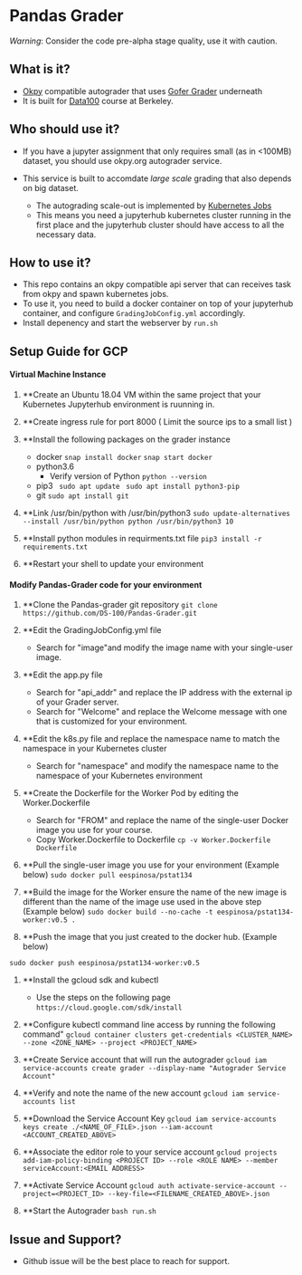 Pandas Grader
============

*Warning*: Consider the code pre-alpha stage quality, use it with caution.

## What is it?
 - [Okpy](http://okpy.org) compatible autograder that uses [Gofer Grader](https://github.com/data-8/Gofer-Grader) underneath
 - It is built for [Data100](http://ds100.org) course at Berkeley.

## Who should use it?
- If you have a jupyter assignment that only requires small (as in <100MB) dataset, you should use okpy.org autograder service.

- This service is built to accomdate _large scale_ grading that also depends on big dataset.
   - The autograding scale-out is implemented by [Kubernetes Jobs](https://kubernetes.io/docs/concepts/workloads/controllers/jobs-run-to-completion/)
   - This means you need a jupyterhub kubernetes cluster running in the first place and the jupyterhub cluster should have access to all the necessary data. 

## How to use it?
- This repo contains an okpy compatible api server that can receives task from okpy and spawn kubernetes jobs. 
- To use it, you need to build a docker container on top of your jupyterhub container, and configure `GradingJobConfig.yml` accordingly.
- Install depenency and start the webserver by `run.sh`

## Setup Guide for GCP

#### Virtual Machine Instance
1. **Create an Ubuntu 18.04 VM within the same project that your Kubernetes Jupyterhub environment is ruunning in.
1. **Create ingress rule for port 8000 ( Limit the source ips to a small list )

1. **Install the following packages on the grader instance
	* docker
    	`snap install docker`
        `snap start docker`
	* python3.6
		* Verify version of Python
		 `python --version`
	* pip3
    ` sudo apt update`
    ` sudo apt install python3-pip`
    * git
    `sudo apt install git`
1. **Link /usr/bin/python with /usr/bin/python3
`sudo update-alternatives --install /usr/bin/python python /usr/bin/python3 10`
1. **Install python modules in requirments.txt file
`pip3 install -r requirements.txt`

1. **Restart your shell to update your environment

#### Modify Pandas-Grader code for your environment
1. **Clone the Pandas-grader git repository
`git clone https://github.com/DS-100/Pandas-Grader.git`

1. **Edit the GradingJobConfig.yml file
	* Search for "image"and modify the image name with your single-user image.

1. **Edit the app.py file
	* Search for "api_addr" and replace the IP address with the external ip of your Grader server.
    * Search for "Welcome" and replace the Welcome message with one that is customized for your environment.

1. **Edit the k8s.py file and replace the namespace name to match the namespace in your Kubernetes cluster
	* Search for "namespace" and modify the namespace name to the namespace of your Kubernetes environment

1. **Create the Dockerfile for the Worker Pod by editing the Worker.Dockerfile
	* Search for "FROM" and replace the name of the single-user Docker image you use for your course.
    * Copy Worker.Dockerfile to Dockerfile
    `cp -v Worker.Dockerfile Dockerfile`

1. **Pull the single-user image you use for your environment (Example below)
	`sudo docker pull eespinosa/pstat134`

1. **Build the image for the Worker ensure the name of the new image is different than the name of the image use used in the above step  (Example below)
 ` sudo docker build --no-cache -t eespinosa/pstat134-worker:v0.5 . `

1. **Push the image that you just created to the docker hub. (Example below)

`sudo docker push eespinosa/pstat134-worker:v0.5`

1. **Install the gcloud sdk and kubectl
	* Use the steps on the following page
	`https://cloud.google.com/sdk/install`
1. **Configure kubectl command line access by running the following command"
	`gcloud container clusters get-credentials <CLUSTER_NAME> --zone <ZONE_NAME> --project <PROJECT_NAME>`

1. **Create Service account that will run the autograder
`gcloud iam service-accounts create grader --display-name "Autograder Service Account"`

1. **Verify and note the name of the new account
`gcloud iam service-accounts list`

1. **Download the Service Account Key
`gcloud iam service-accounts keys create ./<NAME_OF_FILE>.json --iam-account <ACCOUNT_CREATED_ABOVE>`

1. **Associate the editor role to your service account
`gcloud projects add-iam-policy-binding <PROJECT ID> --role <ROLE NAME> --member serviceAccount:<EMAIL ADDRESS>`

1. **Activate Service Account
`gcloud auth activate-service-account --project=<PROJECT_ID> --key-file=<FILENAME_CREATED_ABOVE>.json`

1. **Start the Autograder
	`bash run.sh`

## Issue and Support?
- Github issue will be the best place to reach for support.
